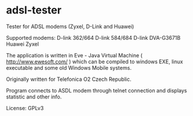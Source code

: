 # adsl-tester
Tester for ADSL modems (Zyxel, D-Link and Huawei)

Supported modems:
D-link 362/664
D-link 584/684
D-link DVA-G3671B
Huawei
Zyxel

The application is written in Eve - Java Virtual Machine ( http://www.ewesoft.com/ )
which can be compiled to windows EXE, linux executable and some old Windows Mobile systems.

Originally written for Telefonica O2 Czech Republic.

Program connects to ASDL modem through telnet connection and displays statistic and other info.

License: GPLv3
